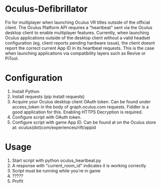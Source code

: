 # Oculus-Defibrillator
Fix for multiplayer when launching Oculus VR titles outside of the official client. The Oculus Platform API requires a "heartbeat" sent via the Oculus desktop client to enable multiplayer features. Currently, when launching Oculus applications outside of the desktop client without a valid headset configuration (eg, client reports pending hardware issue), the client doesnt report the correct current App ID in its heartbeat requests. This is the case when launching applications via compatibility layers such as Revive or PiTool.
# Configuration
1. Install Python
2. Install requests (pip install requests)
2. Acquire your Oculus desktop client OAuth token. Can be found under access_token in the body of graph.oculus.com requests. Fiddler is a good application for this. Enabling HTTPS Decryption is required.
3. Configure script with OAuth token.
4. Configure script with game App ID. Can be found at on the Oculus store at: oculus(dot)com/experiences/rift/appid
# Usage
1. Start script with python oculus_heartbeat.py
2. A response with "current_room_id" indicates it is working correctly
3. Script must be running while you're in game
4. ?????
5. Profit

